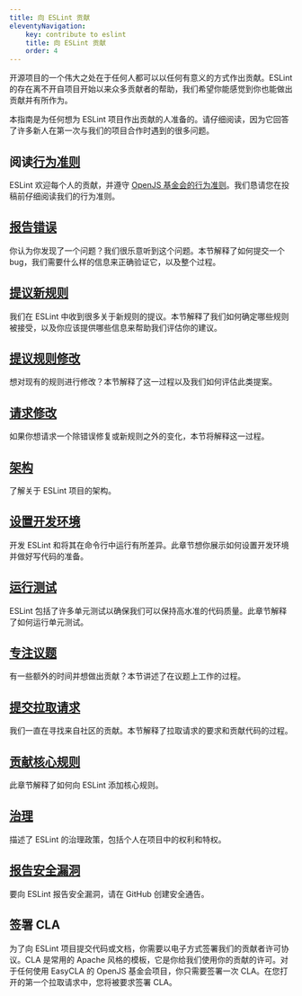 ```yaml
---
title: 向 ESLint 贡献
eleventyNavigation:
    key: contribute to eslint
    title: 向 ESLint 贡献
    order: 4
---
```


开源项目的一个伟大之处在于任何人都可以以任何有意义的方式作出贡献。ESLint 的存在离不开自项目开始以来众多贡献者的帮助，我们希望你能感觉到你也能做出贡献并有所作为。

本指南是为任何想为 ESLint 项目作出贡献的人准备的。请仔细阅读，因为它回答了许多新人在第一次与我们的项目合作时遇到的很多问题。

## 阅读[行为准则](https://eslint.org/conduct)

ESLint 欢迎每个人的贡献，并遵守 [OpenJS 基金会的行为准则](https://eslint.org/conduct)。我们恳请您在投稿前仔细阅读我们的行为准则。

## [报告错误](report-bugs)

你认为你发现了一个问题？我们很乐意听到这个问题。本节解释了如何提交一个 bug，我们需要什么样的信息来正确验证它，以及整个过程。

## [提议新规则](propose-new-rule)

我们在 ESLint 中收到很多关于新规则的提议。本节解释了我们如何确定哪些规则被接受，以及你应该提供哪些信息来帮助我们评估你的建议。

## [提议规则修改](propose-rule-change)

想对现有的规则进行修改？本节解释了这一过程以及我们如何评估此类提案。

## [请求修改](request-change)

如果你想请求一个除错误修复或新规则之外的变化，本节将解释这一过程。

## [架构](architecture)

了解关于 ESLint 项目的架构。

## [设置开发环境](development-environment)

开发 ESLint 和将其在命令行中运行有所差异。此章节想你展示如何设置开发环境并做好写代码的准备。

## [运行测试](tests)

ESLint 包括了许多单元测试以确保我们可以保持高水准的代码质量。此章节解释了如何运行单元测试。

## [专注议题](work-on-issue)

有一些额外的时间并想做出贡献？本节讲述了在议题上工作的过程。

## [提交拉取请求](pull-requests)

我们一直在寻找来自社区的贡献。本节解释了拉取请求的要求和贡献代码的过程。

## [贡献核心规则](core-rules)

此章节解释了如何向 ESLint 添加核心规则。

## [治理](governance)

描述了 ESLint 的治理政策，包括个人在项目中的权利和特权。

## [报告安全漏洞](report-security-vulnerability)

要向 ESLint 报告安全漏洞，请在 GitHub 创建安全通告。

## 签署 CLA

为了向 ESLint 项目提交代码或文档，你需要以电子方式签署我们的贡献者许可协议。CLA 是常用的 Apache 风格的模板，它是你给我们使用你的贡献的许可。对于任何使用 EasyCLA 的 OpenJS 基金会项目，你只需要签署一次 CLA。在您打开的第一个拉取请求中，您将被要求签署 CLA。
